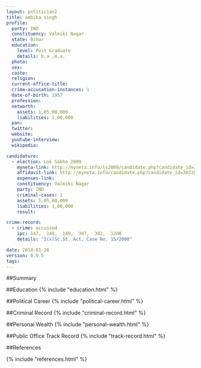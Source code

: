 ```yaml
---
layout: politician2
title: ambika singh
profile: 
  party: IND
  constituency: Valmiki Nagar
  state: Bihar
  education: 
    level: Post Graduate
    details: b.a ,m.a.
  photo: 
  sex: 
  caste: 
  religion: 
  current-office-title: 
  crime-accusation-instances: 1
  date-of-birth: 1957
  profession: 
  networth: 
    assets: 1,05,00,000
    liabilities: 1,00,000
  pan: 
  twitter: 
  website: 
  youtube-interview: 
  wikipedia: 

candidature: 
  - election: Lok Sabha 2009
    myneta-link: http://myneta.info/ls2009/candidate.php?candidate_id=3022
    affidavit-link: http://myneta.info/candidate.php?candidate_id=3022&scan=original
    expenses-link: 
    constituency: Valmiki Nagar 
    party: IND
    criminal-cases: 1
    assets: 1,05,00,000
    liabilities: 1,00,000
    result:  

crime-record: 
  - crime: accussed
    ipc: 147,  148,  149,  307,  302,  120B
    details: "3(x)Sc.St. Act, Case No. 15/2000" 

date: 2014-01-28
version: 0.0.5
tags: 
---
```

##Summary


##Education
{% include "education.html" %}


##Political Career
{% include "political-career.html" %}


##Criminal Record
{% include "criminal-record.html" %}


##Personal Wealth
{% include "personal-wealth.html" %}


##Public Office Track Record
{% include "track-record.html" %}


##References


{% include "references.html" %}